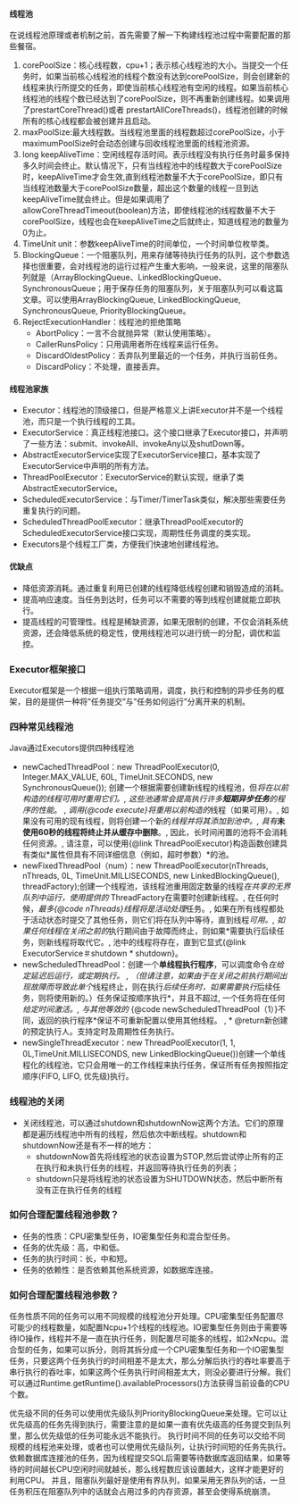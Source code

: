 #### 线程池
在说线程池原理或者机制之前，首先需要了解一下构建线程池过程中需要配置的那些餐宿。
1. corePoolSize：核心线程数，cpu+1；表示核心线程池的大小。当提交一个任务时，如果当前核心线程池的线程个数没有达到corePoolSize，则会创建新的线程来执行所提交的任务，即使当前核心线程池有空闲的线程。如果当前核心线程池的线程个数已经达到了corePoolSize，则不再重新创建线程。如果调用了prestartCoreThread()或者 prestartAllCoreThreads()，线程池创建的时候所有的核心线程都会被创建并且启动。
2. maxPoolSize:最大线程数。当线程池里面的线程数超过corePoolSize，小于maximumPoolSize时会动态创建与回收线程池里面的线程池资源。
3. long keepAliveTime：空闲线程存活时间。表示线程没有执行任务时最多保持多久时间会终止。默认情况下，只有当线程池中的线程数大于corePoolSize时，keepAliveTime才会生效,直到线程池数量不大于corePoolSize，即只有当线程池数量大于corePoolSize数量，超出这个数量的线程一旦到达keepAliveTime就会终止。但是如果调用了allowCoreThreadTimeout(boolean)方法，即使线程池的线程数量不大于corePoolSize，线程也会在keepAliveTime之后就终止，知道线程池的数量为0为止。
4. TimeUnit unit：参数keepAliveTime的时间单位，一个时间单位枚举类。
3. BlockingQueue：一个阻塞队列，用来存储等待执行任务的队列，这个参数选择也很重要，会对线程池的运行过程产生重大影响，一般来说，这里的阻塞队列就是（ArrayBlockingQueue、LinkedBlockingQueue、SynchronousQueue；用于保存任务的阻塞队列，关于阻塞队列可以看这篇文章。可以使用ArrayBlockingQueue, LinkedBlockingQueue, SynchronousQueue, PriorityBlockingQueue。
4. RejectExecutionHandler：线程池的拒绝策略
    - AbortPolicy：一言不合就抛异常（默认使用策略）。
    - CallerRunsPolicy：只用调用者所在线程来运行任务。
    - DiscardOldestPolicy：丢弃队列里最近的一个任务，并执行当前任务。
    - DiscardPolicy：不处理，直接丢弃。



#### 线程池家族
- Executor：线程池的顶级接口，但是严格意义上讲Executor并不是一个线程池，而只是一个执行线程的工具。
- ExecutorService：真正线程池接口。这个接口继承了Executor接口，并声明了一些方法：submit、invokeAll、invokeAny以及shutDown等。
- AbstractExecutorService实现了ExecutorService接口，基本实现了ExecutorService中声明的所有方法。
- ThreadPoolExecutor：ExecutorService的默认实现，继承了类AbstractExecutorService。
- ScheduledExecutorService：与Timer/TimerTask类似，解决那些需要任务重复执行的问题。
- ScheduledThreadPoolExecutor：继承ThreadPoolExecutor的ScheduledExecutorService接口实现，周期性任务调度的类实现。
- Executors是个线程工厂类，方便我们快速地创建线程池。


#### 优缺点
- 降低资源消耗。通过重复利用已创建的线程降低线程创建和销毁造成的消耗。
- 提高响应速度。当任务到达时，任务可以不需要的等到线程创建就能立即执行。
- 提高线程的可管理性。线程是稀缺资源，如果无限制的创建，不仅会消耗系统资源，还会降低系统的稳定性，使用线程池可以进行统一的分配，调优和监控。


### Executor框架接口
Executor框架是一个根据一组执行策略调用，调度，执行和控制的异步任务的框架，目的是提供一种将”任务提交”与”任务如何运行”分离开来的机制。

### 四种常见线程池
Java通过Executors提供四种线程池
- newCachedThreadPool：new ThreadPoolExecutor(0, Integer.MAX_VALUE, 60L, TimeUnit.SECONDS, new SynchronousQueue<Runnable>()); 创建一个根据需要创建新线程的线程池，但*将在以前构造的线程可用时重用它们。, 这些池通常会提高执行许多**短期异步任务**的程序的性能*。 , *调用{@code execute}将重用以前构造的*线程（如果可用）。, 如果没有可用的现有线程，则将创建一个新的*线程并将其添加到池中。, 具有***未使用60秒的线程将终止并从缓存中删除**。, 因此，长时间闲置的池将不会消耗任何资源。, 请注意，可以使用{@link ThreadPoolExecutor}构造函数创建具有类似*属性但具有不同详细信息（例如，超时参数）*的池。
- newFixedThreadPool（num）：new ThreadPoolExecutor(nThreads, nThreads,  0L, TimeUnit.MILLISECONDS, new LinkedBlockingQueue<Runnable>(), threadFactory);创建一个线程池，该线程池重用固定数量的线程*在共享的无界队列中运行，使用提供的* ThreadFactory在需要时创建新线程。, 在任何时候，*最多{@code nThreads}线程将是活动处理*任务。, 如果在所有线程都处于活动状态时提交了其他任务，则它们将在队列中等待，直到线程*可用。, 如果任何线程在关闭之前的*执行期间由于故障而终止，则如果*需要执行后续任务，则新线程将取代它。, 池中的线程将存在，直到它显式{@link ExecutorService＃shutdown * shutdown}。
- newScheduledThreadPool：创建一个**单线程执行程序**，可以调度命令*在给定延迟后运行，或定期执行。 , *（但请注意，如果由于在*关闭之前执行期间出现故障而导致此单个*线程终止，则在执行*后续任务时，如果需要执行*后续任务，则将使用新的。）任务保证按顺序执行*，并且不超过, 一个任务将在任何*给定时间激活。, 与其他等效的* {@code newScheduledThreadPool（1）}不同，返回的执行程序*保证不可重新配置以使用其他线程。 , * @return新创建的预定执行人。支持定时及周期性任务执行。
- newSingleThreadExecutor：new ThreadPoolExecutor(1, 1,  0L,TimeUnit.MILLISECONDS,  new LinkedBlockingQueue<Runnable>())创建一个单线程化的线程池，它只会用唯一的工作线程来执行任务，保证所有任务按照指定顺序(FIFO, LIFO, 优先级)执行。



### 线程池的关闭
- 关闭线程池，可以通过shutdown和shutdownNow这两个方法。它们的原理都是遍历线程池中所有的线程，然后依次中断线程。shutdown和shutdownNow还是有不一样的地方：
    - shutdownNow首先将线程池的状态设置为STOP,然后尝试停止所有的正在执行和未执行任务的线程，并返回等待执行任务的列表；
    - shutdown只是将线程池的状态设置为SHUTDOWN状态，然后中断所有没有正在执行任务的线程


### 如何合理配置线程池参数？
- 任务的性质：CPU密集型任务，IO密集型任务和混合型任务。
- 任务的优先级：高，中和低。
- 任务的执行时间：长，中和短。
- 任务的依赖性：是否依赖其他系统资源，如数据库连接。


### 如何合理配置线程池参数？
任务性质不同的任务可以用不同规模的线程池分开处理。CPU密集型任务配置尽可能少的线程数量，如配置Ncpu+1个线程的线程池。IO密集型任务则由于需要等待IO操作，线程并不是一直在执行任务，则配置尽可能多的线程，如2xNcpu。混合型的任务，如果可以拆分，则将其拆分成一个CPU密集型任务和一个IO密集型任务，只要这两个任务执行的时间相差不是太大，那么分解后执行的吞吐率要高于串行执行的吞吐率，如果这两个任务执行时间相差太大，则没必要进行分解。我们可以通过Runtime.getRuntime().availableProcessors()方法获得当前设备的CPU个数。


优先级不同的任务可以使用优先级队列PriorityBlockingQueue来处理。它可以让优先级高的任务先得到执行，需要注意的是如果一直有优先级高的任务提交到队列里，那么优先级低的任务可能永远不能执行。
执行时间不同的任务可以交给不同规模的线程池来处理，或者也可以使用优先级队列，让执行时间短的任务先执行。
依赖数据库连接池的任务，因为线程提交SQL后需要等待数据库返回结果，如果等待的时间越长CPU空闲时间就越长，那么线程数应该设置越大，这样才能更好的利用CPU。
并且，阻塞队列最好是使用有界队列，如果采用无界队列的话，一旦任务积压在阻塞队列中的话就会占用过多的内存资源，甚至会使得系统崩溃。


